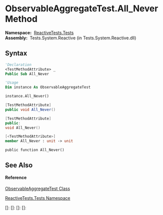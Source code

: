 # ObservableAggregateTest.All\_Never Method

**Namespace:**  [ReactiveTests.Tests](ReactiveTests.Tests\ReactiveTests.Tests.md)  
**Assembly:**  Tests.System.Reactive (in Tests.System.Reactive.dll)

## Syntax

```vb
'Declaration
<TestMethodAttribute> _
Public Sub All_Never
```

```vb
'Usage
Dim instance As ObservableAggregateTest

instance.All_Never()
```

```csharp
[TestMethodAttribute]
public void All_Never()
```

```c++
[TestMethodAttribute]
public:
void All_Never()
```

```fsharp
[<TestMethodAttribute>]
member All_Never : unit -> unit 
```

```jscript
public function All_Never()
```

## See Also

#### Reference

[ObservableAggregateTest Class](ObservableAggregateTest\ObservableAggregateTest.md)

[ReactiveTests.Tests Namespace](ReactiveTests.Tests\ReactiveTests.Tests.md)

[]: 
[]: 
[]: 
[]: 